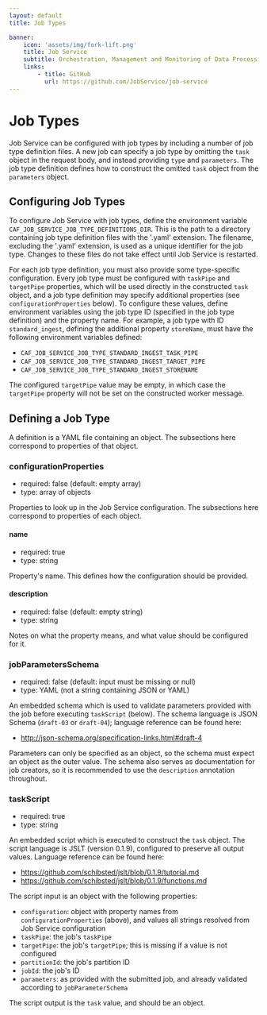 ```yaml
---
layout: default
title: Job Types

banner:
    icon: 'assets/img/fork-lift.png'
    title: Job Service
    subtitle: Orchestration, Management and Monitoring of Data Processing
    links:
        - title: GitHub
          url: https://github.com/JobService/job-service
---
```


# Job Types

Job Service can be configured with job types by including a number of job type definition files.  A new job can specify a job type by omitting the `task` object in the request body, and instead providing `type` and `parameters`.  The job type definition defines how to construct the omitted `task` object from the `parameters` object.

## Configuring Job Types

To configure Job Service with job types, define the environment variable `CAF_JOB_SERVICE_JOB_TYPE_DEFINITIONS_DIR`.  This is the path to a directory containing job type definition files with the '.yaml' extension.  The filename, excluding the '.yaml' extension, is used as a unique identifier for the job type.  Changes to these files do not take effect until Job Service is restarted.

For each job type definition, you must also provide some type-specific configuration.  Every job type must be configured with `taskPipe` and `targetPipe` properties, which will be used directly in the constructed `task` object, and a job type definition may specify additional properties (see `configurationProperties` below).  To configure these values, define environment variables using the job type ID (specified in the job type definition) and the property name.  For example, a job type with ID `standard_ingest`, defining the additional property `storeName`, must have the following environment variables defined:
 
 - `CAF_JOB_SERVICE_JOB_TYPE_STANDARD_INGEST_TASK_PIPE`
 - `CAF_JOB_SERVICE_JOB_TYPE_STANDARD_INGEST_TARGET_PIPE`
 - `CAF_JOB_SERVICE_JOB_TYPE_STANDARD_INGEST_STORENAME`
 
The configured `targetPipe` value may be empty, in which case the `targetPipe` property will not be set on the constructed worker message.

## Defining a Job Type

A definition is a YAML file containing an object.  The subsections here correspond to properties of that object.

### configurationProperties

- required: false (default: empty array)
- type: array of objects

Properties to look up in the Job Service configuration.  The subsections here correspond to properties of each object.

#### name

- required: true
- type: string

Property's name.  This defines how the configuration should be provided.

#### description

- required: false (default: empty string)
- type: string

Notes on what the property means, and what value should be configured for it.

### jobParametersSchema

- required: false (default: input must be missing or null)
- type: YAML (not a string containing JSON or YAML)

An embedded schema which is used to validate parameters provided with the job before executing `taskScript` (below).  The schema language is JSON Schema (`draft-03` or `draft-04`); language reference can be found here:

- <http://json-schema.org/specification-links.html#draft-4>

Parameters can only be specified as an object, so the schema must expect an object as the outer value.  The schema also serves as documentation for job creators, so it is recommended to use the `description` annotation throughout.

### taskScript

- required: true
- type: string

An embedded script which is executed to construct the `task` object.  The script language is JSLT (version 0.1.9), configured to preserve all output values.  Language reference can be found here:

- <https://github.com/schibsted/jslt/blob/0.1.9/tutorial.md>
- <https://github.com/schibsted/jslt/blob/0.1.9/functions.md>

The script input is an object with the following properties:

- `configuration`: object with property names from `configurationProperties` (above), and values all strings resolved from Job Service configuration
- `taskPipe`: the job's `taskPipe`
- `targetPipe`: the job's `targetPipe`; this is missing if a value is not configured
- `partitionId`: the job's partition ID
- `jobId`: the job's ID
- `parameters`: as provided with the submitted job, and already validated according to `jobParameterSchema`

The script output is the `task` value, and should be an object.
